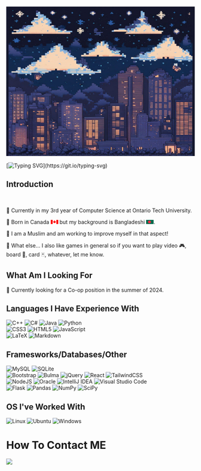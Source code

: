 <!--
**ChammakA/ChammakA** is a ✨ _special_ ✨ repository because its `README.md` (this file) appears on your GitHub profile.

Here are some ideas to get you started:

- 🔭 I’m currently working on ... Projects from University as well as side projects like making my own website and helping with EZCampus
- 🌱 I’m currently learning ... more about React and backend work using Django
- 💬 Ask me about ... anything! I hope to be able to offer some assistance.
- 📫 How to reach me: ... LinkedIn, Email, Number
- ⚡ Fun fact: ... I like to take pictures. It helps me relive my memories.
-->
[<img src="https://github.com/ChammakA/ChammakA/blob/main/Profile/Header.png" alt="MasterHead" width="1000" height="400">](https://github.com/ChammakA)

[![Typing SVG](https://readme-typing-svg.herokuapp.com?font=Lato&weight=300&size=23&pause=1000&color=57C770FD&center=true&width=600&lines=Hello%2C+my+name+is+Sammak.+;Welcome+to+my+profile.+Enjoy+your+stay.)](https://git.io/typing-svg)

## Introduction
<br>
<p>💠 Currently in my 3rd year of Computer Science at Ontario Tech University.</p>
<p>💠 Born in Canada <img src="https://github.com/ChammakA/ChammakA/blob/main/Profile/CA_FLAG.png" width="20px" height="11px"/> but my background is Bangladeshi <img src="https://github.com/ChammakA/ChammakA/blob/main/Profile/BangFlag.png" width="20px" height="11px">.</p>
<p>💠 I am a Muslim and am working to improve myself in that aspect!</p>
<p>💠 What else... I also like games in general so if you want to play video 🎮, board 🎲, card 🃏, whatever, let me know.</p>

## What Am I Looking For
💠 Currently looking for a Co-op position in the summer of 2024.

## Languages I Have Experience With
![C++](https://img.shields.io/badge/c++-%2300599C.svg?style=for-the-badge&logo=c%2B%2B&logoColor=white)
![C#](https://img.shields.io/badge/c%23-%23239120.svg?style=for-the-badge&logo=c-sharp&logoColor=white)
![Java](https://img.shields.io/badge/java-%23ED8B00.svg?style=for-the-badge&logo=openjdk&logoColor=white)
![Python](https://img.shields.io/badge/python-3670A0?style=for-the-badge&logo=python&logoColor=ffdd54)
<br>
![CSS3](https://img.shields.io/badge/css3-%231572B6.svg?style=for-the-badge&logo=css3&logoColor=white)
![HTML5](https://img.shields.io/badge/html5-%23E34F26.svg?style=for-the-badge&logo=html5&logoColor=white)
![JavaScript](https://img.shields.io/badge/javascript-%23323330.svg?style=for-the-badge&logo=javascript&logoColor=%23F7DF1E)
<br>
![LaTeX](https://img.shields.io/badge/latex-%23008080.svg?style=for-the-badge&logo=latex&logoColor=white)
![Markdown](https://img.shields.io/badge/markdown-%23000000.svg?style=for-the-badge&logo=markdown&logoColor=white)

## Framesworks/Databases/Other
![MySQL](https://img.shields.io/badge/mysql-%2300f.svg?style=for-the-badge&logo=mysql&logoColor=white)
![SQLite](https://img.shields.io/badge/sqlite-%2307405e.svg?style=for-the-badge&logo=sqlite&logoColor=white)
<br>
![Bootstrap](https://img.shields.io/badge/bootstrap-%238511FA.svg?style=for-the-badge&logo=bootstrap&logoColor=white)
![Bulma](https://img.shields.io/badge/bulma-00D0B1?style=for-the-badge&logo=bulma&logoColor=white)
![jQuery](https://img.shields.io/badge/jquery-%230769AD.svg?style=for-the-badge&logo=jquery&logoColor=white)
![React](https://img.shields.io/badge/react-%2320232a.svg?style=for-the-badge&logo=react&logoColor=%2361DAFB)
![TailwindCSS](https://img.shields.io/badge/tailwindcss-%2338B2AC.svg?style=for-the-badge&logo=tailwind-css&logoColor=white)
<br>
![NodeJS](https://img.shields.io/badge/node.js-6DA55F?style=for-the-badge&logo=node.js&logoColor=white)
![Oracle](https://img.shields.io/badge/Oracle-F80000?style=for-the-badge&logo=oracle&logoColor=white)
![IntelliJ IDEA](https://img.shields.io/badge/IntelliJIDEA-000000.svg?style=for-the-badge&logo=intellij-idea&logoColor=white)
![Visual Studio Code](https://img.shields.io/badge/Visual%20Studio%20Code-0078d7.svg?style=for-the-badge&logo=visual-studio-code&logoColor=white)
<br>
![Flask](https://img.shields.io/badge/flask-%23000.svg?style=for-the-badge&logo=flask&logoColor=white)
![Pandas](https://img.shields.io/badge/pandas-%23150458.svg?style=for-the-badge&logo=pandas&logoColor=white)
![NumPy](https://img.shields.io/badge/numpy-%23013243.svg?style=for-the-badge&logo=numpy&logoColor=white)
![SciPy](https://img.shields.io/badge/SciPy-%230C55A5.svg?style=for-the-badge&logo=scipy&logoColor=%white)

## OS I've Worked With
![Linux](https://img.shields.io/badge/Linux-FCC624?style=for-the-badge&logo=linux&logoColor=black)
![Ubuntu](https://img.shields.io/badge/Ubuntu-E95420?style=for-the-badge&logo=ubuntu&logoColor=white)
![Windows](https://img.shields.io/badge/Windows-0078D6?style=for-the-badge&logo=windows&logoColor=white)

# How To Contact ME
<a href="https://www.linkedin.com/in/sammak-ahmed-815a321a1/"><img src="https://img.shields.io/badge/linkedin-%230077B5.svg?style=for-the-badge&logo=linkedin&logoColor=white"></a>








